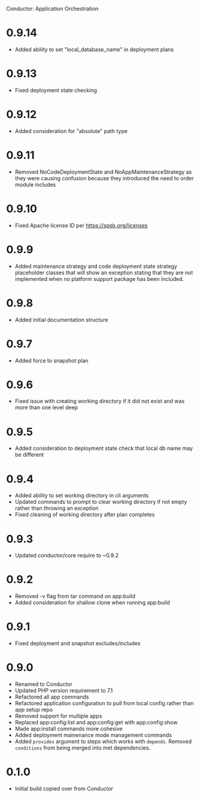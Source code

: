 Conductor: Application Orchestration

# 0.9.14
- Added ability to set "local_database_name" in deployment plans

# 0.9.13
- Fixed deployment state checking

# 0.9.12
- Added consideration for "absolute" path type 

# 0.9.11
- Removed NoCodeDeploymentState and NoAppMaintenanceStrategy as they were causing 
  confusion because they introduced the need to order module includes

# 0.9.10
- Fixed Apache license ID per https://spdx.org/licenses

# 0.9.9
- Added maintenance strategy and code deployment state strategy placeholder classes 
  that will show an exception stating that they are not implemented when no platform
  support package has been included.

# 0.9.8
- Added initial documentation structure 

# 0.9.7
- Added force to snapshot plan

# 0.9.6
- Fixed issue with creating working directory if it did not exist and was 
  more than one level deep

# 0.9.5
- Added consideration to deployment state check that local db name may be different

# 0.9.4
- Added ability to set working directory in cli arguments
- Updated commands to prompt to clear working directory if not empty
  rather than throwing an exception
- Fixed cleaning of working directory after plan completes

# 0.9.3
- Updated conductor/core require to ~0.9.2

# 0.9.2
- Removed -v flag from tar command on app:build
- Added consideration for shallow clone when running app:build

# 0.9.1
- Fixed deployment and snapshot excludes/includes

# 0.9.0
- Renamed to Conductor
- Updated PHP version requirement to 7.1
- Refactored all app commands
- Refactored application configuration to pull from local config rather than app setup repo
- Removed support for multiple apps
- Replaced app:config:list and app:config:get with app:config:show
- Made app:install commands more cohesive
- Added deployment mainenance mode management commands
- Added `provides` argument to steps which works with `depends`. Removed `conditions` from
  being merged into met dependencies.

# 0.1.0
- Initial build copied over from Conductor
